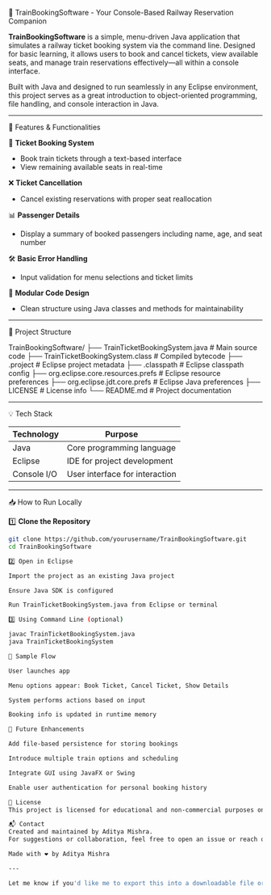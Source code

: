 🚆 TrainBookingSoftware - Your Console-Based Railway Reservation Companion

**TrainBookingSoftware** is a simple, menu-driven Java application that simulates a railway ticket booking system via the command line. Designed for basic learning, it allows users to book and cancel tickets, view available seats, and manage train reservations effectively—all within a console interface.

Built with Java and designed to run seamlessly in any Eclipse environment, this project serves as a great introduction to object-oriented programming, file handling, and console interaction in Java.

---

🚀 Features & Functionalities

🎫 **Ticket Booking System**  
- Book train tickets through a text-based interface  
- View remaining available seats in real-time  

❌ **Ticket Cancellation**  
- Cancel existing reservations with proper seat reallocation  

📊 **Passenger Details**  
- Display a summary of booked passengers including name, age, and seat number  

🛠️ **Basic Error Handling**  
- Input validation for menu selections and ticket limits  

📂 **Modular Code Design**  
- Clean structure using Java classes and methods for maintainability  

---

🧱 Project Structure

TrainBookingSoftware/
├── TrainTicketBookingSystem.java # Main source code
├── TrainTicketBookingSystem.class # Compiled bytecode
├── .project # Eclipse project metadata
├── .classpath # Eclipse classpath config
├── org.eclipse.core.resources.prefs # Eclipse resource preferences
├── org.eclipse.jdt.core.prefs # Eclipse Java preferences
├── LICENSE # License info
└── README.md # Project documentation


---

💡 Tech Stack

| Technology | Purpose                         |
|------------|---------------------------------|
| Java       | Core programming language       |
| Eclipse    | IDE for project development     |
| Console I/O| User interface for interaction  |

---

📥 How to Run Locally

1️⃣ **Clone the Repository**
```bash
git clone https://github.com/yourusername/TrainBookingSoftware.git
cd TrainBookingSoftware

2️⃣ Open in Eclipse

Import the project as an existing Java project

Ensure Java SDK is configured

Run TrainTicketBookingSystem.java from Eclipse or terminal

3️⃣ Using Command Line (optional)

javac TrainTicketBookingSystem.java
java TrainTicketBookingSystem

🎯 Sample Flow

User launches app

Menu options appear: Book Ticket, Cancel Ticket, Show Details

System performs actions based on input

Booking info is updated in runtime memory

📌 Future Enhancements

Add file-based persistence for storing bookings

Introduce multiple train options and scheduling

Integrate GUI using JavaFX or Swing

Enable user authentication for personal booking history

📝 License
This project is licensed for educational and non-commercial purposes only. See LICENSE for more.

📬 Contact
Created and maintained by Aditya Mishra.
For suggestions or collaboration, feel free to open an issue or reach out.

Made with ❤️ by Aditya Mishra

---

Let me know if you'd like me to export this into a downloadable file or include project screenshots or GIFs.
